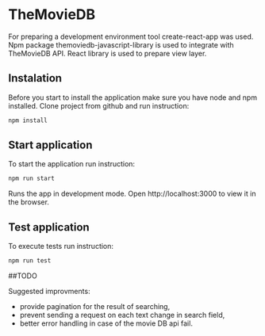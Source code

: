 # TheMovieDB

For preparing a development environment tool create-react-app was used.
Npm package themoviedb-javascript-library is used to integrate with TheMovieDB API.
React library is used to prepare view layer.

## Instalation

Before you start to install the application make sure you have node and npm installed.
Clone project from github and run instruction:

```sh
npm install
```

## Start application

To start the application run instruction:

```sh
npm run start
```

Runs the app in development mode.
Open http://localhost:3000 to view it in the browser.

## Test application

To execute tests run instruction:

```sh
npm run test
```

##TODO

Suggested improvments:

- provide pagination for the result of searching,
- prevent sending a request on each text change in search field,
- better error handling in case of the movie DB api fail.
